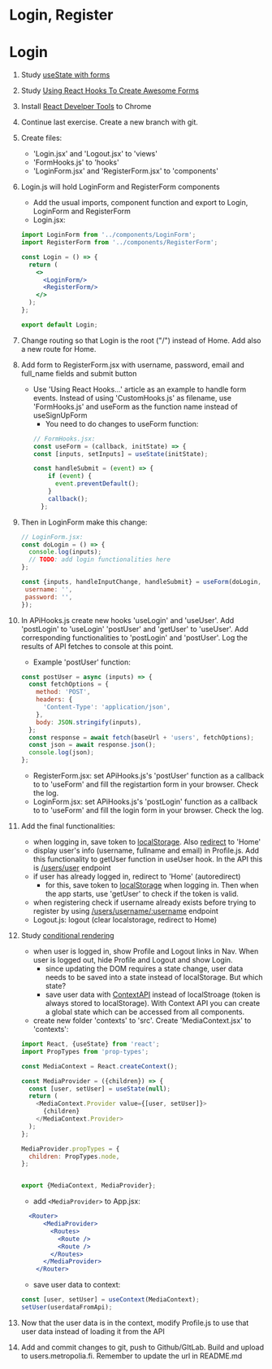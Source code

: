 # Login, Register

# Login

1. Study [useState with forms](https://www.youtube.com/watch?v=R7T5GQLxRD4)
1. Study [Using React Hooks To Create Awesome Forms](https://medium.com/@geeky_writer_/using-react-hooks-to-create-awesome-forms-6f846a4ce57)
1. Install [React Develper Tools](https://chrome.google.com/webstore/detail/react-developer-tools/fmkadmapgofadopljbjfkapdkoienihi) to Chrome
1. Continue last exercise. Create a new branch with git.
1. Create files:
    * 'Login.jsx' and 'Logout.jsx' to 'views' 
    * 'FormHooks.js' to 'hooks' 
    * 'LoginForm.jsx' and 'RegisterForm.jsx' to 'components'
1. Login.js will hold LoginForm and RegisterForm components
    * Add the usual imports, component function and export to Login, LoginForm and RegisterForm
    * Login.jsx:
    ```jsx harmony
    import LoginForm from '../components/LoginForm';
    import RegisterForm from '../components/RegisterForm';
    
    const Login = () => {
      return (
        <>
          <LoginForm/>
          <RegisterForm/>
        </>
      );
    };
    
    export default Login;
   ```
1. Change routing so that Login is the root ("/") instead of Home. Add also a new route for Home.
1. Add form to RegisterForm.jsx with username, password, email and full_name fields and submit button
    * Use 'Using React Hooks...' article as an example to handle form events. Instead of using 'CustomHooks.js' as filename, use 'FormHooks.js' and useForm as the function name instead of useSignUpForm
       * You need to do changes to useForm function:
        ```javascript
        // FormHooks.jsx:
      const useForm = (callback, initState) => {
        const [inputs, setInputs] = useState(initState);
        
        const handleSubmit = (event) => {
            if (event) {
              event.preventDefault();
            }
            callback();
          };
        ```
1. Then in LoginForm make this change:
   ```javascript
   // LoginForm.jsx:
   const doLogin = () => {
     console.log(inputs);
     // TODO: add login functionalities here
   };
   
   const {inputs, handleInputChange, handleSubmit} = useForm(doLogin, {
    username: '',
    password: '',
   });

   ```
    
1. In APiHooks.js create new hooks 'useLogin' and 'useUser'. Add 'postLogin' to 'useLogin' 'postUser' and 'getUser' to 'useUser'. Add corresponding functionalities to 'postLogin' and 'postUser'. Log the results of API fetches to console at this point.
    * Example 'postUser' function:
    ```javascript
    const postUser = async (inputs) => {
      const fetchOptions = {
        method: 'POST',
        headers: {
          'Content-Type': 'application/json',
        },
        body: JSON.stringify(inputs),
      };
      const response = await fetch(baseUrl + 'users', fetchOptions);
      const json = await response.json();
      console.log(json);
    };
    ```
    * RegisterForm.jsx: set APiHooks.js's 'postUser' function as a callback to to 'useForm' and fill the registartion form in your browser. Check the log.
    * LoginForm.jsx: set APiHooks.js's 'postLogin' function as a callback to to 'useForm' and fill the login form in your browser. Check the log.
1. Add the final functionalities:
    * when logging in, save token to [localStorage](https://developer.mozilla.org/en-US/docs/Web/API/Window/localStorage). Also [redirect](https://tylermcginnis.com/react-router-programmatically-navigate/) to 'Home'
    * display user's info (username, fullname and email) in Profile.js. Add this functionality to getUser function in useUser hook. In the API this is [/users/user](http://media.mw.metropolia.fi/wbma/docs/#api-User-GetCurrentUser) endpoint
    * if user has already logged in, redirect to 'Home' (autoredirect)
        * for this, save token to [localStorage](https://developer.mozilla.org/en-US/docs/Web/API/Window/localStorage) when logging in. Then when the app starts, use 'getUser' to check if the token is valid. 
    * when registering check if username already exists before trying to register by using [/users/username/:username](https://media.mw.metropolia.fi/wbma/docs/#api-User-CheckUserName) endpoint
    * Logout.js: logout (clear localstorage, redirect to Home)
1. Study [conditional rendering](https://reactjs.org/docs/conditional-rendering.html)
    * when user is logged in, show Profile and Logout links in Nav. When user is logged out, hide Profile and Logout and show Login.
      * since updating the DOM requires a state change, user data needs to be saved into a state instead of localStorage. But which state?
      * save user data with [ContextAPI](https://upmostly.com/tutorials/how-to-use-the-usecontext-hook-in-react) instead of localStroage (token is always stored to localStorage). With Context API you can create a global state which can be accessed from all components.
    * create new folder 'contexts' to 'src'. Create 'MediaContext.jsx' to 'contexts':
    ```javascript
    import React, {useState} from 'react';
    import PropTypes from 'prop-types';
    
    const MediaContext = React.createContext();
    
    const MediaProvider = ({children}) => {
      const [user, setUser] = useState(null);
      return (
        <MediaContext.Provider value={[user, setUser]}>
          {children}
        </MediaContext.Provider>
      );
    };
    
    MediaProvider.propTypes = {
      children: PropTypes.node,
    };
    
    
    export {MediaContext, MediaProvider};

    ```
    * add `<MediaProvider>` to App.jsx:
    ```jsx harmony
      <Router>
          <MediaProvider>
            <Routes>
              <Route />
              <Route />
            </Routes>
          </MediaProvider>
        </Router>
    ```
   * save user data to context:
   ```javascript
   const [user, setUser] = useContext(MediaContext);
   setUser(userdataFromApi); 
   ```
1. Now that the user data is in the context, modify Profile.js to use that user data instead of loading it from the API
1. Add and commit changes to git, push to Github/GItLab. Build and upload to users.metropolia.fi. Remember to update the url in README.md
